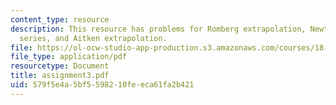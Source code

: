 ```yaml
---
content_type: resource
description: This resource has problems for Romberg extrapolation, Newton-Cotes, Taylor
  series, and Aitken extrapolation.
file: https://ol-ocw-studio-app-production.s3.amazonaws.com/courses/18-330-introduction-to-numerical-analysis-spring-2004/579f5e4a5bf5598210feeca61fa2b421_assignment3.pdf
file_type: application/pdf
resourcetype: Document
title: assignment3.pdf
uid: 579f5e4a-5bf5-5982-10fe-eca61fa2b421
---
```

